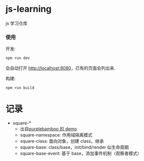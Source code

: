 # js-learning
js 学习仓库



### 使用

开发:

```bash
npm run dev
```

会自动打开 [http://localhost:8080](http://localhost:8080)，已有的页面会列出来.

构建:

```bash
npm run build
```


# 记录
* square-*
    * 出自[purplebamboo 的 demo](https://github.com/purplebamboo/demo-richbase)
    * square-namespace: 作用域隔离模式
    * square-class: 面向对象，创建 class，继承
    * square-base: class/base，init/bind/render 似生命周期
    * square-base-event: 基于 base，添加事件机制（观察者模式）
